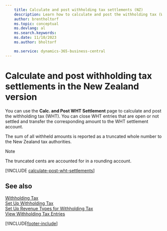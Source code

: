 ```yaml
---
    title: Calculate and post withholding tax settlements (NZ)
    description: Learn how to calculate and post the withholding tax (WHT) in the New Zealand version of Business Central.
    author: brentholtorf
    ms.topic: conceptual
    ms.devlang: al
    ms.search.keywords:
    ms.date: 11/10/2023
    ms.author: bholtorf

    ms.service: dynamics-365-business-central
---
```

# Calculate and post withholding tax settlements in the New Zealand version

You can use the **Calc. and Post WHT Settlement** page to calculate and post the withholding tax (WHT). You can close WHT entries that are open or not settled and transfer the corresponding amount to the WHT settlement account.  

The sum of all withheld amounts is reported as a truncated whole number to the New Zealand tax authorities.  

> [!NOTE]  
> The truncated cents are accounted for in a rounding account.  

[!INCLUDE [calculate-post-wht-settlements](../includes/AUNZ/calculate-post-wht-settlements.md)]

## See also

[Withholding Tax](withholding-tax.md)   
[Set Up Withholding Tax](how-to-set-up-withholding-tax.md)   
[Set Up Revenue Types for Withholding Tax](how-to-set-up-revenue-types-for-withholding-tax.md)   
[View Withholding Tax Entries](how-to-view-withholding-tax-entries.md)


[!INCLUDE[footer-include](../../includes/footer-banner.md)]